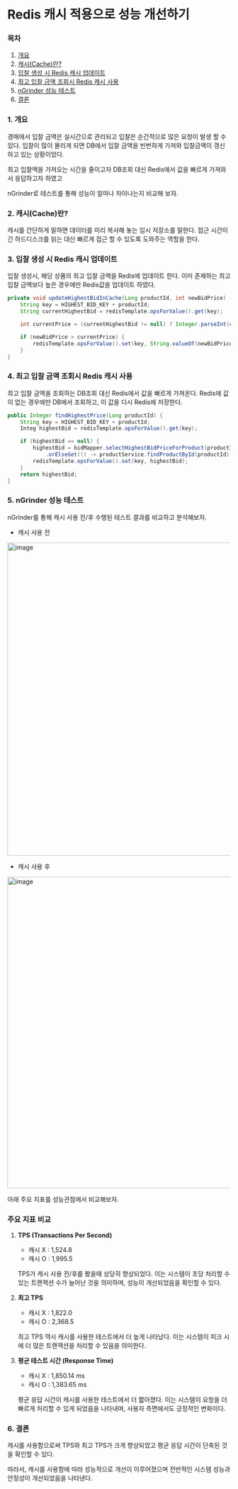 # Redis 캐시 적용으로 성능 개선하기

### 목차

1. [개요](#1-개요)
2. [캐시(Cache)란?](#2-캐시cache란)
3. [입찰 생성 시 Redis 캐시 업데이트](#3-입찰-생성-시-redis-캐시-업데이트)
4. [최고 입찰 금액 조회시 Redis 캐시 사용](#4-최고-입찰-금액-조회시-redis-캐시-사용)
5. [nGrinder 성능 테스트](#5-ngrinder-성능-테스트)
6. [결론](#6-결론)

### 1. 개요

경매에서 입찰 금액은 실시간으로 관리되고 입찰은 순간적으로 많은 요청이 발생 할 수 있다. 입찰이 많이 몰리게 되면 DB에서 입찰 금액을 빈번하게 가져와 입찰금액이 갱신하고 있는 상황이었다.

최고 입찰액을 가져오는 시간을 줄이고자 DB조회 대신 Redis에서 값을 빠르게 가져와서 응답하고자 하였고

nGrinder로 테스트를 통해 성능이 얼마나 차이나는지 비교해 보자.

### 2. 캐시(Cache)란?

캐시를 간단하게 말하면 데이터를 미리 복사해 놓는 임시 저장소를 말한다. 접근 시간이 긴 하드디스크를 읽는 대신 빠르게 접근 할 수 있도록 도와주는 역할을 한다.

### 3. 입찰 생성 시 Redis 캐시 업데이트

입찰 생성시, 해당 상품의 최고 입찰 금액을 Redis에 업데이트 한다. 이미 존재하는 최고 입찰 금액보다 높은 경우에만 Redis값을 업데이트 하였다.

```java
private void updateHighestBidInCache(Long productId, int newBidPrice) {
    String key = HIGHEST_BID_KEY + productId;
    String currentHighestBid = redisTemplate.opsForValue().get(key);

    int currentPrice = (currentHighestBid != null) ? Integer.parseInt(currentHighestBid) : 0;

    if (newBidPrice > currentPrice) {
        redisTemplate.opsForValue().set(key, String.valueOf(newBidPrice));
    }
}
```

### 4. 최고 입찰 금액 조회시 Redis 캐시 사용

최고 입찰 금액을 조회하는 DB조회 대신 Redis에서 값을 빠르게 가져온다. Redis에 값이 없는 경우에만 DB에서 조회하고, 이 값을 다시 Redis에 저장한다.

```java
public Integer findHighestPrice(Long productId) {
    String key = HIGHEST_BID_KEY + productId;
    Integ highestBid = redisTemplate.opsForValue().get(key);

    if (highestBid == null) {
        highestBid = bidMapper.selectHighestBidPriceForProduct(productId)
            .orElseGet(() -> productService.findProductById(productId).getMinBidPrice());
        redisTemplate.opsForValue().set(key, highestBid);
    }
    return highestBid;
}
```

### 5. nGrinder 성능 테스트

nGrinder를 통해 캐시 사용 전/후 수행된 테스트 결과를 비교하고 분석해보자.

- 캐시 사용 전

<img width="706" alt="image" src="https://github.com/Jammini/TIL/assets/59176149/7762ac2a-bf84-44a8-987d-725c643e3341">

- 캐시 사용 후

<img width="703" alt="image" src="https://github.com/Jammini/TIL/assets/59176149/557afa43-f1d7-44c5-a97d-9ddd752633df">


아래 주요 지표를 성능관점에서 비교해보자.

### **주요 지표 비교**

1. **TPS (Transactions Per Second)**
    - 캐시 X : 1,524.8
    - 캐시 O : 1,995.5
    
    TPS가 캐시 사용 전/후를 봤을때 상당히 향상되었다. 이는 시스템이 초당 처리할 수 있는 트랜잭션 수가 늘어난 것을 의미하며, 성능이 개선되었음을 확인할 수 있다.
    
2. **최고 TPS**
    - 캐시 X : 1,822.0
    - 캐시 O : 2,368.5
    
    최고 TPS 역시 캐시를 사용한 테스트에서 더 높게 나타났다. 이는 시스템이 피크 시에 더 많은 트랜잭션을 처리할 수 있음을 의미한다.
    
3. **평균 테스트 시간 (Response Time)**
    - 캐시 X : 1,850.14 ms
    - 캐시 O : 1,383.65 ms
    
    평균 응답 시간이 캐시를 사용한 테스트에서 더 짧아졌다. 이는 시스템이 요청을 더 빠르게 처리할 수 있게 되었음을 나타내며, 사용자 측면에서도 긍정적인 변화이다.
    

### 6. 결론

캐시를 사용함으로써 TPS와 최고 TPS가 크게 향상되었고 평균 응답 시간이 단축된 것을 확인할 수 있다.

따라서, 캐시를 사용함에 따라 성능적으로 개선이 이루어졌으며 전반적인 시스템 성능과 안정성이 개선되었음을 나타낸다.